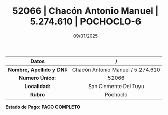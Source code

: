 ﻿---
title: 52066 | Chacón Antonio Manuel | 5.274.610 | POCHOCLO-6
date: 09/01/2025
draft: false
tags: ['san-clemente-del-tuyu', 'titular', 'pochoclo']
---

|          **Datos**          |  /  |
|:---------------------------:|:---:|
| **Nombre, Apellido y DNI:** | Chacón Antonio Manuel / 5.274.610 |
|      **Numero Único:**      | 52066 |
|        **Localidad:**       | San Clemente Del Tuyu |
|          **Rubro**          | Pochoclo |

**Estado de Pago:** **PAGO COMPLETO**
